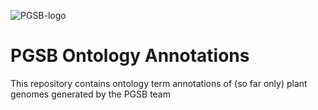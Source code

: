 ![PGSB-logo](https://avatars0.githubusercontent.com/u/47593129?s=200&v=4)

# PGSB Ontology Annotations
This repository contains ontology term annotations of (so far only) plant genomes generated by the PGSB team

